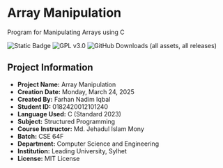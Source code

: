# Array Manipulation
Program for Manipulating Arrays using C

![Static Badge](https://img.shields.io/badge/Language-C-darkgreen)
![GPL v3.0](https://img.shields.io/badge/License-MIT%20License-darkred)
![GitHub Downloads (all assets, all releases)](https://img.shields.io/github/downloads/ryancantrell321/ArrayManipulation/total)


## Project Information

- **Project Name:** Array Manipulation
- **Creation Date:** Monday, March 24, 2025
- **Created By:** Farhan Nadim Iqbal
- **Student ID:** 0182420012101240
- **Language Used:** C (Standard 2023)
- **Subject:** Structured Programming
- **Course Instructor:** Md. Jehadul Islam Mony
- **Batch:** CSE 64F
- **Department:** Computer Science and Engineering  
- **Institution:** Leading University, Sylhet
- **License:** MIT License
